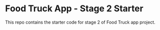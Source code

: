 # Food Truck App - Stage 2 Starter

This repo contains the starter code for stage 2 of Food Truck app project. 
